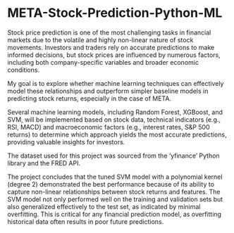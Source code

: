 # META-Stock-Prediction-Python-ML
Stock price prediction is one of the most challenging tasks in financial markets due to the volatile and highly non-linear nature of stock movements. Investors and traders rely on accurate predictions to make informed decisions, but stock prices are influenced by numerous factors, including both company-specific variables and broader economic conditions.

My goal is to explore whether machine learning techniques can effectively model these relationships and outperform simpler baseline models in predicting stock returns, especially in the case of META.


Several machine learning models, including Random Forest, XGBoost, and SVM, will be implemented based on stock data, technical indicators (e.g., RSI, MACD) and macroeconomic factors (e.g., interest rates, S&P 500 returns) to determine which approach yields the most accurate predictions, providing valuable insights for investors.


The dataset used for this project was sourced from the ‘yfinance’ Python library and the FRED API.


The project concludes that the tuned SVM model with a polynomial kernel (degree 2) demonstrated the best performance because of its ability to capture non-linear relationships between stock returns and features. The SVM model not only performed well on the training and validation sets but also generalized effectively to the test set, as indicated by minimal overfitting. This is critical for any financial prediction model, as overfitting historical data often results in poor future predictions.
